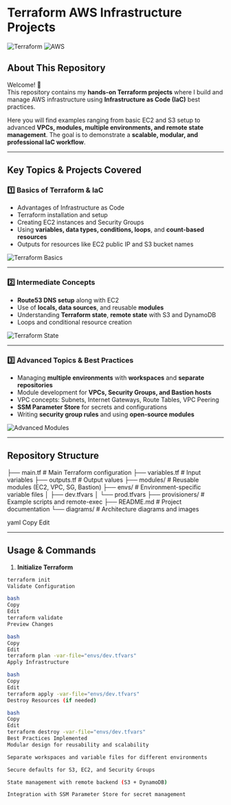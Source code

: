 # Terraform AWS Infrastructure Projects

![Terraform](https://img.shields.io/badge/Terraform-1.5.0-blue)
![AWS](https://img.shields.io/badge/AWS-Provider-orange)

## About This Repository
Welcome! 👋  
This repository contains my **hands-on Terraform projects** where I build and manage AWS infrastructure using **Infrastructure as Code (IaC)** best practices.  

Here you will find examples ranging from basic EC2 and S3 setup to advanced **VPCs, modules, multiple environments, and remote state management**. The goal is to demonstrate a **scalable, modular, and professional IaC workflow**.

---

## Key Topics & Projects Covered

### 1️⃣ Basics of Terraform & IaC
- Advantages of Infrastructure as Code  
- Terraform installation and setup  
- Creating EC2 instances and Security Groups  
- Using **variables, data types, conditions, loops**, and **count-based resources**  
- Outputs for resources like EC2 public IP and S3 bucket names  

![Terraform Basics](https://via.placeholder.com/600x300?text=Terraform+Basics+Diagram)

---

### 2️⃣ Intermediate Concepts
- **Route53 DNS setup** along with EC2  
- Use of **locals, data sources**, and reusable **modules**  
- Understanding **Terraform state**, **remote state** with S3 and DynamoDB  
- Loops and conditional resource creation  

![Terraform State](https://via.placeholder.com/600x300?text=Terraform+State+Diagram)

---

### 3️⃣ Advanced Topics & Best Practices
- Managing **multiple environments** with **workspaces** and **separate repositories**  
- Module development for **VPCs, Security Groups, and Bastion hosts**  
- VPC concepts: Subnets, Internet Gateways, Route Tables, VPC Peering  
- **SSM Parameter Store** for secrets and configurations  
- Writing **security group rules** and using **open-source modules**  

![Advanced Modules](https://via.placeholder.com/600x300?text=Advanced+Terraform+Modules)

---

## Repository Structure

├── main.tf # Main Terraform configuration
├── variables.tf # Input variables
├── outputs.tf # Output values
├── modules/ # Reusable modules (EC2, VPC, SG, Bastion)
├── envs/ # Environment-specific variable files
│ ├── dev.tfvars
│ └── prod.tfvars
├── provisioners/ # Example scripts and remote-exec
├── README.md # Project documentation
└── diagrams/ # Architecture diagrams and images

yaml
Copy
Edit

---

## Usage & Commands

1. **Initialize Terraform**
```bash
terraform init
Validate Configuration

bash
Copy
Edit
terraform validate
Preview Changes

bash
Copy
Edit
terraform plan -var-file="envs/dev.tfvars"
Apply Infrastructure

bash
Copy
Edit
terraform apply -var-file="envs/dev.tfvars"
Destroy Resources (if needed)

bash
Copy
Edit
terraform destroy -var-file="envs/dev.tfvars"
Best Practices Implemented
Modular design for reusability and scalability

Separate workspaces and variable files for different environments

Secure defaults for S3, EC2, and Security Groups

State management with remote backend (S3 + DynamoDB)

Integration with SSM Parameter Store for secret management

